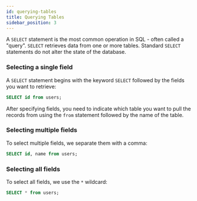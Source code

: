 ```yaml
---
id: querying-tables
title: Querying Tables
sidebar_position: 3
---
```


A `SELECT` statement is the most common operation in SQL - often called a "query". `SELECT` retrieves data from one or more tables. Standard `SELECT` statements do not alter the state of the database.

### Selecting a single field

A `SELECT` statement begins with the keyword `SELECT` followed by the fields you want to retrieve:

```sql
SELECT id from users;
```

After specifying fields, you need to indicate which table you want to pull the records from using the `from` statement followed by the name of the table.

### Selecting multiple fields

To select multiple fields, we separate them with a comma:

```sql
SELECT id, name from users;
```

### Selecting all fields

To select all fields, we use the `*` wildcard:

```sql
SELECT * from users;
```
